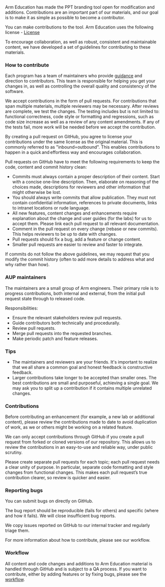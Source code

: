 Arm Education has made the PPT branding tool open for modification and additions. Contributions are an important part of our materials, and our goal is to make it as simple as possible to become a contributor.

You can make contributions to the tool. Arm Education uses the following license - [License](https://github.com/arm-university/PPT-branding-tool/blob/main/License/License.md)

To encourage collaboration, as well as robust, consistent and maintainable content, we have developed a set of guidelines for contributing to these materials.


### How to contribute 
Each program has a team of maintainers who provide [guidance]() and direction to contributors. This team is responsible for helping you get your changes in, as well as controlling the overall quality and consistency of the software.

We accept contributions in the form of pull requests. For contributions that span multiple materials, multiple reviewers may be necessary. After reviews are complete, we test the changes. The testing includes but is not limited to: functional correctness, code style or formatting and regressions, such as code size increase as well as a review of any content amendments. If any of the tests fail, more work will be needed before we accept the contribution. 

By creating a pull request on GitHub, you agree to license your contributions under the same license as the original material. This is commonly referred to as "inbound=outbound". This enables contributions to happen in a quick and effortless way and encourages collaboration. 

Pull requests on GitHub have to meet the following requirements to keep the code, content and commit history clean:

- Commits must always contain a proper description of their content. Start with a concise one-line description. Then, elaborate on reasoning of the choices made, descriptions for reviewers and other information that might otherwise be lost.
-	You should always write commits that allow publication. They must not contain confidential information, references to private documents, links to intranet locations or rude language.
-	All new features, content changes and enhancements require explanation about the change and user guides (for the labs) for us to accept them. Please link each pull request to all relevant documentation.
-	Comment in the pull request on every change (rebase or new commits). This helps reviewers to be up to date with changes.
-	Pull requests should fix a bug, add a feature or change content.
-	Smaller pull requests are easier to review and faster to integrate. 

If commits do not follow the above guidelines, we may request that you modify the commit history (often to add more details to address what and why rather than how).

### AUP maintainers
The maintainers are a small group of Arm engineers. Their primary role is to progress contributions, both internal and external, from the initial pull request state through to released code.

Responsibilities:

- Ensure the relevant stakeholders review pull requests.
-	Guide contributors both technically and procedurally.
-	Review pull requests.
-	Merge pull requests into the requested branches.
-	Make periodic patch and feature releases.

### Tips 
-	The maintainers and reviewers are your friends. It's important to realize that we all share a common goal and honest feedback is constructive feedback.
-	Larger contributions take longer to be accepted than smaller ones. The best contributions are small and purposeful, achieving a single goal. We may ask you to split up a contribution if it contains multiple unrelated changes.

### Contributions

Before contributing an enhancement (for example, a new lab or additional content), please review the contributions made to date to avoid duplication of work, as we or others might be working on a related feature.

We can only accept contributions through GitHub if you create a pull request from forked or cloned versions of our repository. This allows us to review the contributions in an easy-to-use and reliable way, under public scrutiny.

Please create separate pull requests for each topic; each pull request needs a clear unity of purpose. In particular, separate code formatting and style changes from functional changes. This makes each pull request’s true contribution clearer, so review is quicker and easier.

### Reporting bugs

You can submit bugs on directly on GitHub.

The bug report should be reproducible (fails for others) and specific (where and how it fails). We will close insufficient bug reports.

We copy issues reported on GitHub to our internal tracker and regularly triage them.

For more information about how to contribute, please see our workflow.

### Workflow

All content and code changes and additions to Arm Education material is handled through GitHub and is subject to a QA process. If you want to contribute, either by adding features or by fixing bugs, please see the [workflow](https://github.com/arm-university/PPT-branding-tool/blob/main/Contributions_and_Modifications/workflow.pdf). 
